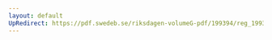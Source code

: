 ```yaml
---
layout: default
UpRedirect: https://pdf.swedeb.se/riksdagen-volumeG-pdf/199394/reg_199394/reg_199394_0421.pdf
---
```

